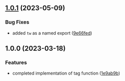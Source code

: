 ## [1.0.1](https://github.com/goldenpathtechnologies/tagged-classnames/compare/v1.0.0...v1.0.1) (2023-05-09)


### Bug Fixes

* added `tw` as a named export ([9e66fed](https://github.com/goldenpathtechnologies/tagged-classnames/commit/9e66fed80fa385494b69d8e34e44c2944278e2b9))

## 1.0.0 (2023-03-18)


### Features

* completed implementation of tag function ([1e9ab9b](https://github.com/goldenpathtechnologies/tagged-classnames/commit/1e9ab9b583062d1f35f5b3b1a4f34df7739c5bf5))
